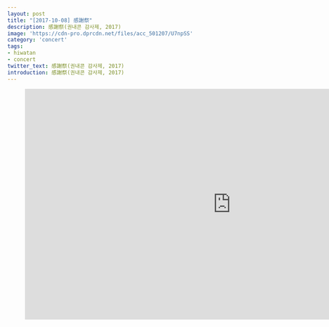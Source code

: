 ```yaml
---
layout: post
title: "[2017-10-08] 感謝祭"
description: 感謝祭(권내콘 감사제, 2017)
image: 'https://cdn-pro.dprcdn.net/files/acc_501207/U7npSS'
category: 'concert'
tags:
- hiwatan
- concert
twitter_text: 感謝祭(권내콘 감사제, 2017)
introduction: 感謝祭(권내콘 감사제, 2017)
---
```

<figure class="video_container">
<iframe width="936" height="526" src="https://serviceapi.nmv.naver.com/flash/convertIframeTag.nhn?vid=1403FCA590C13FD73E6F7702457456ECAB7E&outKey=V127abe8ee0004ef2c7a264baedd96bed6a22c7c698947130981e64baedd96bed6a22" frameborder="no" scrolling="no" webkitallowfullscreen mozallowfullscreen allowfullscreen></iframe>
</figure>
